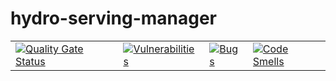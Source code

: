 # hydro-serving-manager
|   |   |   |   |
|---|---|---|---|
|[![Quality Gate Status](https://sonarcloud.io/api/project_badges/measure?project=Hydrospheredata_hydro-serving-manager&metric=alert_status)](https://sonarcloud.io/dashboard?id=Hydrospheredata_hydro-serving-manager)|[![Vulnerabilities](https://sonarcloud.io/api/project_badges/measure?project=Hydrospheredata_hydro-serving-manager&metric=vulnerabilities)](https://sonarcloud.io/dashboard?id=Hydrospheredata_hydro-serving-manager)|[![Bugs](https://sonarcloud.io/api/project_badges/measure?project=Hydrospheredata_hydro-serving-manager&metric=bugs)](https://sonarcloud.io/dashboard?id=Hydrospheredata_hydro-serving-manager)|[![Code Smells](https://sonarcloud.io/api/project_badges/measure?project=Hydrospheredata_hydro-serving-manager&metric=code_smells)](https://sonarcloud.io/dashboard?id=Hydrospheredata_hydro-serving-manager)|
